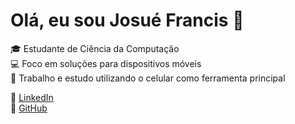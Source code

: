 # Olá, eu sou Josué Francis 👋

🎓 Estudante de Ciência da Computação  
💻 Foco em soluções para dispositivos móveis  
📱 Trabalho e estudo utilizando o celular como ferramenta principal  

🔗 [LinkedIn](https://www.linkedin.com/in/josue-francis)  
🔗 [GitHub](https://github.com/josuefrancisdev)
